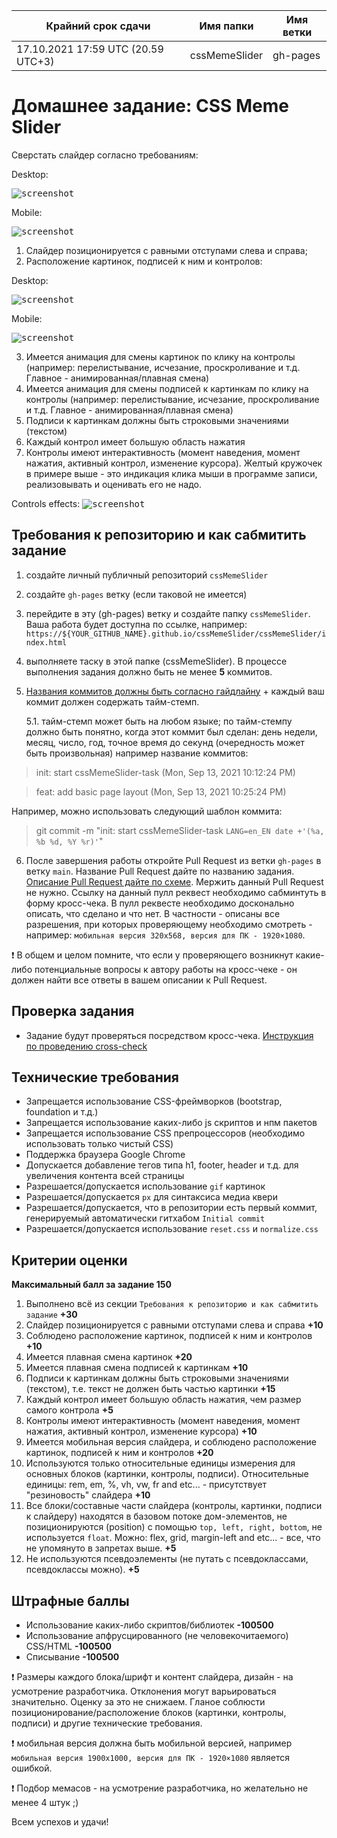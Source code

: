| Крайний срок сдачи | Имя папки | Имя ветки |
| ----------- | ------------- | ------------- |
| 17.10.2021 17:59 UTC (20.59 UTC+3) | cssMemeSlider | gh-pages |

# Домашнее задание: CSS Meme Slider

Сверстать слайдер согласно требованиям:

Desktop:

<kbd>![screenshot](assets/fullScreen.gif)</kbd>

Mobile:

<kbd>![screenshot](assets/mobileView.gif)</kbd>

1. Слайдер позиционируется с равными отступами слева и справа;
2. Расположение картинок, подписей к ним и контролов:

Desktop:

<kbd>![screenshot](assets/fullScreenGrid.png)</kbd>

Mobile:

<kbd>![screenshot](assets/mobileGrid.png)</kbd>

3. Имеется анимация для смены картинок по клику на контролы (например: перелистывание, исчезание, проскроливание и т.д. Главное - анимированная/плавная смена)
4. Имеется анимация для смены подписей к картинкам по клику на контролы (например: перелистывание, исчезание, проскроливание и т.д. Главное - анимированная/плавная смена)
5. Подписи к картинкам должны быть строковыми значениями (текстом)
6. Каждый контрол имеет большую область нажатия
7. Контролы имеют интерактивность (момент наведения, момент нажатия, активный контрол, изменение курсора). Желтый кружочек в примере выше - это индикация клика мыши в программе записи, реализовывать и оценивать его не надо.

Controls effects:
<kbd>![screenshot](assets/controlsEffects.gif)</kbd>

## Требования к репозиторию и как сабмитить задание
1. создайте личный публичный репозиторий `cssMemeSlider`
2. создайте `gh-pages` ветку (если таковой не имеется)
3. перейдите в эту (gh-pages) ветку и создайте папку `cssMemeSlider`. Ваша работа будет доступна по ссылке,
    например: `https://${YOUR_GITHUB_NAME}.github.io/cssMemeSlider/cssMemeSlider/index.html`
4. выполняете таску в этой папке (cssMemeSlider). В процессе выполнения задания должно быть не менее **5** коммитов.
5. [Названия коммитов должны быть согласно гайдлайну](https://docs.rs.school/#/git-convention) + каждый ваш коммит должен содержать тайм-стемп.

    5.1. тайм-стемп может быть на любом  языке; по тайм-стемпу должно быть понятно, когда этот коммит был сделан: день недели, месяц, число, год, точное время до секунд (очередность может быть произвольная) например название коммитов:
> init: start cssMemeSlider-task (Mon, Sep 13, 2021 10:12:24 PM)

> feat: add basic page layout (Mon, Sep 13, 2021 10:25:24 PM)

Например, можно использовать следующий шаблон коммита:
>git commit -m "init: start cssMemeSlider-task `LANG=en_EN date +'(%a, %b %d, %Y %r)'`"
6. После завершения работы откройте Pull Request из ветки `gh-pages` в ветку `main`. Название Pull Request дайте по названию задания. [Описание Pull Request дайте по схеме](https://docs.rs.school/#/pull-request-review-process?id=%D0%A2%D1%80%D0%B5%D0%B1%D0%BE%D0%B2%D0%B0%D0%BD%D0%B8%D1%8F-%D0%BA-pull-request-pr). Мержить данный Pull Request не нужно. Ссылку на данный пулл реквест необходимо сабминтуть в форму кросс-чека. В пулл реквесте необходимо досконально описать, что сделано и что нет. В частности - описаны все разрешения, при которых проверяющему необходимо смотреть - например: `мобильная версия 320x568, версия для ПК - 1920×1080`.

❗ В общем и целом помните, что если у проверяющего возникнут какие-либо потенциальные вопросы к автору работы на кросс-чеке - он должен найти все ответы в вашем описании к Pull Request.

## Проверка задания

- Задание будут проверяться посредством кросс-чека. [Инструкция по проведению cross-check](https://docs.rs.school/#/cross-check-flow)

## Технические требования
- Запрещается использование CSS-фреймворков (bootstrap, foundation и т.д.)
- Запрещается использование каких-либо js скриптов и нпм пакетов
- Запрещается использование CSS препроцессоров (необходимо использовать только чистый CSS)
- Поддержка браузера Google Chrome
- Допускается добавление тегов типа h1, footer, header и т.д. для увеличения контента всей страницы
- Разрешается/допускается использование `gif` картинок
- Разрешается/допускается `px` для синтаксиса медиа квери
- Разрешается/допускается, что в репозитории есть первый коммит, генерируемый автоматически гитхабом `Initial commit`
- Разрешается/допускается использование `reset.css` и `normalize.css`

## Критерии оценки

**Максимальный балл за задание 150**

1. Выполнено всё из секции `Требования к репозиторию и как сабмитить задание` **+30**
2. Слайдер позиционируется с равными отступами слева и справа **+10**
3. Соблюдено расположение картинок, подписей к ним и контролов **+10**
4. Имеется плавная смена картинок **+20**
5. Имеется плавная смена подписей к картинкам **+10**
6. Подписи к картинкам должны быть строковыми значениями (текстом), т.е. текст не должен быть частью картинки **+15**
7. Каждый контрол имеет большую область нажатия, чем размер самого контрола **+5**
8. Контролы имеют интерактивность (момент наведения, момент нажатия, активный контрол, изменение курсора) **+10**
9. Имеется мобильная версия слайдера, и соблюдено расположение картинок, подписей к ним и контролов **+20**
10. Используются только относительные единицы измерения для основных блоков (картинки, контролы, подписи). Относительные единицы: rem, em, %, vh, vw, fr and etc...  - присутствует "резиновость" слайдера **+10**
11. Все блоки/составные части слайдера (контролы, картинки, подписи к слайдеру) находятся в базовом потоке дом-элементов, не позиционируются (position) с помощью `top, left, right, bottom`, не используется `float`. Можно: flex, grid, margin-left and etc... - все, что не упомянуто в запретах выше. **+5**
12. Не используются псевдоэлементы (не путать с псевдоклассами, псевдоклассы можно). **+5**

## Штрафные баллы
- Использование каких-либо скриптов/библиотек **-100500**
- Использование апфрусцированного (не человекочитаемого) CSS/HTML **-100500**
- Списывание **-100500**

❗ Размеры каждого блока/шрифт и контент слайдера, дизайн - на усмотрение разработчика.  Отклонения могут варьироваться значительно. Оценку за это не снижаем. Гланое соблюсти позиционирование/расположение блоков (картинки, контролы, подписи) и другие технические требования.

❗ мобильная версия должна быть мобильной версией, например `мобильная версия 1900х1000, версия для ПК - 1920×1080` является ошибкой.

❗ Подбор мемасов - на усмотрение разработчика, но желательно не менее 4 штук ;)

Всем успехов и удачи!